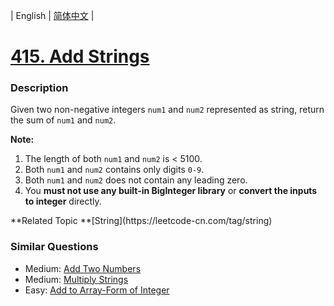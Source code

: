 | English | [简体中文](README.md) |

# [415. Add Strings](https://leetcode-cn.com/problems/add-strings)
 ### Description
<p>Given two non-negative integers <code>num1</code> and <code>num2</code> represented as string, return the sum of <code>num1</code> and <code>num2</code>.</p>

<p><b>Note:</b>
<ol>
<li>The length of both <code>num1</code> and <code>num2</code> is < 5100.</li>
<li>Both <code>num1</code> and <code>num2</code> contains only digits <code>0-9</code>.</li>
<li>Both <code>num1</code> and <code>num2</code> does not contain any leading zero.</li>
<li>You <b>must not use any built-in BigInteger library</b> or <b>convert the inputs to integer</b> directly.</li>
</ol>
</p>
**Related Topic	**[String](https://leetcode-cn.com/tag/string) 

### Similar Questions
 - Medium:	[Add Two Numbers](https://leetcode-cn.com/problems/add-two-numbers) 
 - Medium:	[Multiply Strings](https://leetcode-cn.com/problems/multiply-strings) 
 - Easy:	[Add to Array-Form of Integer](https://leetcode-cn.com/problems/add-to-array-form-of-integer) 
